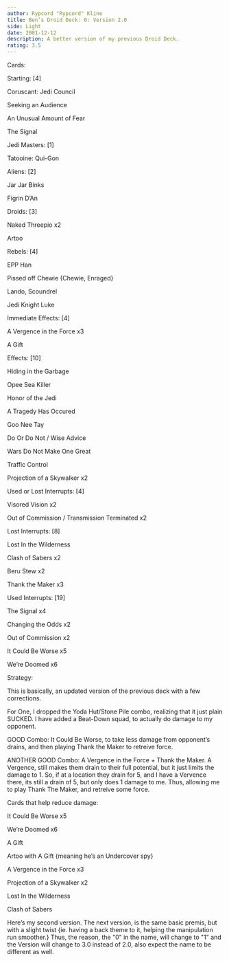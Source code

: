 ```yaml
---
author: Rypcord "Rypcord" Kline
title: Ben’s Droid Deck: 0: Version 2.0
side: Light
date: 2001-12-12
description: A better version of my previous Droid Deck.
rating: 3.5
---
```

Cards: 

Starting: [4]
Coruscant: Jedi Council
Seeking an Audience
An Unusual Amount of Fear
The Signal

Jedi Masters: [1]
Tatooine: Qui-Gon

Aliens: [2]
Jar Jar Binks
Figrin D’An

Droids: [3]
Naked Threepio x2
Artoo

Rebels: [4]
EPP Han
Pissed off Chewie {Chewie, Enraged}
Lando, Scoundrel
Jedi Knight Luke

Immediate Effects: [4]
A Vergence in the Force x3
A Gift

Effects: [10]
Hiding in the Garbage
Opee Sea Killer
Honor of the Jedi
A Tragedy Has Occured
Goo Nee Tay
Do Or Do Not / Wise Advice
Wars Do Not Make One Great
Traffic Control
Projection of a Skywalker x2

Used or Lost Interrupts: [4]
Visored Vision x2
Out of Commission / Transmission Terminated x2

Lost Interrupts: [8]
Lost In the Wilderness
Clash of Sabers x2
Beru Stew x2
Thank the Maker x3

Used Interrupts: [19]
The Signal x4
Changing the Odds x2
Out of Commission x2
It Could Be Worse x5
We’re Doomed x6




Strategy: 

This is basically, an updated version of the previous deck with a few corrections.

For One, I dropped the Yoda Hut/Stone Pile combo, realizing that it just plain SUCKED. I have added a Beat-Down squad, to actually do damage to my opponent.

GOOD Combo: It Could Be Worse, to take less damage from opponent’s drains, and then playing Thank the Maker to retreive force.

ANOTHER GOOD Combo: A Vergence in the Force + Thank the Maker. A Vergence, still makes them drain to their full potential, but it just limits the damage to 1. So, if at a location they drain for 5, and I have a Vervence there, its still a drain of 5, but only does 1 damage to me. Thus, allowing me to play Thank The Maker, and retreive some force.

Cards that help reduce damage:
It Could Be Worse x5
We’re Doomed x6
A Gift
Artoo with A Gift {meaning he’s an Undercover spy}
A Vergence in the Force x3
Projection of a Skywalker x2
Lost In the Wilderness
Clash of Sabers

Here’s my second version. The next version, is the same basic premis, but with a slight twist {ie. having a back theme to it, helping the manipulation run smoother.} Thus, the reason, the "0" in the name, will change to "1" and the Version will change to 3.0 instead of 2.0, also expect the name to be different as well.



